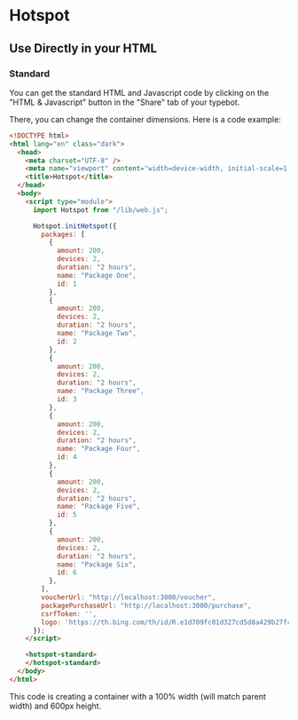 # Hotspot

## Use Directly in your HTML

### Standard

You can get the standard HTML and Javascript code by clicking on the "HTML & Javascript" button in the "Share" tab of your typebot.

There, you can change the container dimensions. Here is a code example:

```html
<!DOCTYPE html>
<html lang="en" class="dark">
  <head>
    <meta charset="UTF-8" />
    <meta name="viewport" content="width=device-width, initial-scale=1.0" />
    <title>Hotspot</title>
  </head>
  <body>
    <script type="module">
      import Hotspot from "/lib/web.js";

      Hotspot.initHotspot({
        packages: [
          {
            amount: 200,
            devices: 2,
            duration: "2 hours",
            name: "Package One",
            id: 1
          },
          {
            amount: 200,
            devices: 2,
            duration: "2 hours",
            name: "Package Two",
            id: 2
          },
          {
            amount: 200,
            devices: 2,
            duration: "2 hours",
            name: "Package Three",
            id: 3
          },
          {
            amount: 200,
            devices: 2,
            duration: "2 hours",
            name: "Package Four",
            id: 4
          },
          {
            amount: 200,
            devices: 2,
            duration: "2 hours",
            name: "Package Five",
            id: 5
          },
          {
            amount: 200,
            devices: 2,
            duration: "2 hours",
            name: "Package Six",
            id: 6
          },
        ],
        voucherUrl: "http://localhost:3000/voucher",
        packagePurchaseUrl: "http://localhost:3000/purchase",
        csrfToken: '',
        logo: 'https://th.bing.com/th/id/R.e1d709fc01d327cd5d8a429b27fc41b6?rik=KSdagOU4oA61ug&pid=ImgRaw&r=0' //url or toDataUrl(imagePath) or undefined
      });
    </script>

    <hotspot-standard>
    </hotspot-standard>
  </body>
</html>
```

This code is creating a container with a 100% width (will match parent width) and 600px height.
